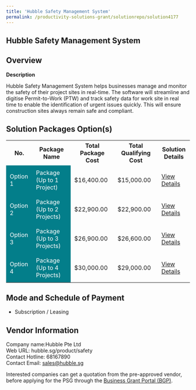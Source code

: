 ```yaml
---
title: 'Hubble Safety Management System'
permalink: /productivity-solutions-grant/solutionrepo/solution4177
---
```


## Hubble Safety Management System

## Overview

**Description**

Hubble Safety Management System helps businesses manage and monitor the safety of their project sites in real-time. The software will streamline and digitise Permit-to-Work (PTW) and track safety data for work site in real time to enable the identification of urgent issues quickly. This will ensure construction sites always remain safe and compliant.

## Solution Packages Option(s)

<table>
<tr>
<th><b>No.</b></th>
<th><b>Package Name</b></th>
<th><b>Total Package Cost</b></th>
<th><b>Total Qualifying Cost</b></th>
<th><b>Solution Details</b></th>
</tr>
<tr>
<td style='padding: 10px; background-color: #037E8A; color: #FFFFFF;'>Option 1</td>
<td style='padding: 10px; background-color: #037E8A; color: #FFFFFF;'>Package (Up to 1 Project)</td>
<td style='padding: 10px;'>$16,400.00</td>
<td style='padding: 10px;'>$15,000.00</td>
<td style='padding: 10px;'><a href='/images/psg/Hubble_Hubble_Safety_Desensitised_Part1.pdf' target='_blank'>View Details</a></td>
</tr>
<tr>
<td style='padding: 10px; background-color: #037E8A; color: #FFFFFF;'>Option 2</td>
<td style='padding: 10px; background-color: #037E8A; color: #FFFFFF;'>Package (Up to 2 Projects)</td>
<td style='padding: 10px;'>$22,900.00</td>
<td style='padding: 10px;'>$22,900.00</td>
<td style='padding: 10px;'><a href='/images/psg/Hubble_Hubble_Safety_Desensitised_Part2.pdf' target='_blank'>View Details</a></td>
</tr>
<tr>
<td style='padding: 10px; background-color: #037E8A; color: #FFFFFF;'>Option 3</td>
<td style='padding: 10px; background-color: #037E8A; color: #FFFFFF;'>Package (Up to 3 Projects)</td>
<td style='padding: 10px;'>$26,900.00</td>
<td style='padding: 10px;'>$26,600.00</td>
<td style='padding: 10px;'><a href='/images/psg/Hubble_Hubble_Safety_Desensitised_Part3.pdf' target='_blank'>View Details</a></td>
</tr>
<tr>
<td style='padding: 10px; background-color: #037E8A; color: #FFFFFF;'>Option 4</td>
<td style='padding: 10px; background-color: #037E8A; color: #FFFFFF;'>Package (Up to 4 Projects)</td>
<td style='padding: 10px;'>$30,000.00</td>
<td style='padding: 10px;'>$29,000.00</td>
<td style='padding: 10px;'><a href='/images/psg/Hubble_Hubble_Safety_Desensitised_Part4.pdf' target='_blank'>View Details</a></td>
</tr>
</table>

## Mode and Schedule of Payment

 - Subscription / Leasing

## Vendor Information

 Company name:Hubble Pte Ltd<br>Web URL: hubble.sg/product/safety <br>Contact Hotline: 68167890 <br>Contact Email: sales@hubble.sg 

Interested companies can get a quotation from the pre-approved vendor, before applying for the PSG through the <a href='https://www.businessgrants.gov.sg/' target='_blank' rel='noopener'>Business Grant Portal (BGP)</a>.

<script src="/jquery/resize-tables.js"></script>

